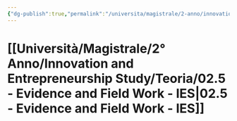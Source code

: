 ```yaml
---
{"dg-publish":true,"permalink":"/universita/magistrale/2-anno/innovation-and-entrepreneurship-study/teoria/02-5-evidence-and-field-work-ies/","tags":["UNI"]}
---
```


# [[Università/Magistrale/2° Anno/Innovation and Entrepreneurship Study/Teoria/02.5 - Evidence and Field Work - IES\|02.5 - Evidence and Field Work - IES]]

```table-of-contents
```

